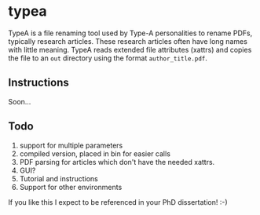 # typea

TypeA is a file renaming tool used by Type-A personalities to rename PDFs, typically research articles. These research articles often have long names with little meaning. TypeA reads extended file attributes (xattrs) and copies the file to an `out` directory using the format `author_title.pdf`.

## Instructions

Soon...

## Todo

1. support for multiple parameters
2. compiled version, placed in bin for easier calls
3. PDF parsing for articles which don't have the needed xattrs.
4. GUI?
5. Tutorial and instructions
6. Support for other environments

If you like this I expect to be referenced in your PhD dissertation! :-)


